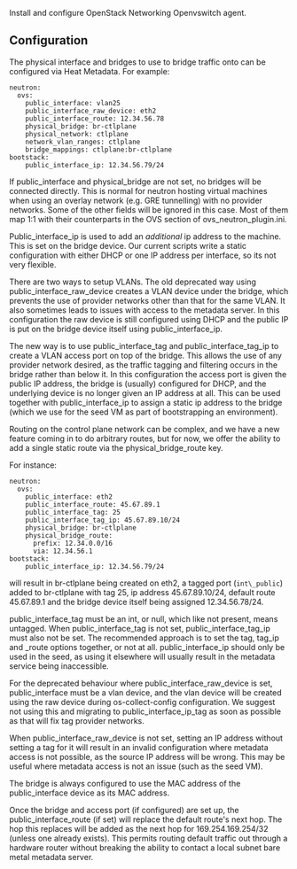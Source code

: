 Install and configure OpenStack Networking Openvswitch agent.

Configuration
-------------

The physical interface and bridges to use to bridge traffic onto can be
configured via Heat Metadata. For example:

    neutron:
      ovs:
        public_interface: vlan25
        public_interface_raw_device: eth2
        public_interface_route: 12.34.56.78
        physical_bridge: br-ctlplane
        physical_network: ctlplane
        network_vlan_ranges: ctlplane
        bridge_mappings: ctlplane:br-ctlplane
    bootstack:
        public_interface_ip: 12.34.56.79/24

If public\_interface and physical\_bridge are not set, no bridges will be
connected directly. This is normal for neutron hosting virtual machines
when using an overlay network (e.g. GRE tunnelling) with no provider networks.
Some of the other fields will be ignored in this case. Most of them map 1:1
with their counterparts in the OVS section of ovs\_neutron\_plugin.ini.

Public\_interface\_ip is used to add an *additional* ip address to the machine.
This is set on the bridge device. Our current scripts write a static
configuration with either DHCP or one IP address per interface, so its not
very flexible.

There are two ways to setup VLANs. The old deprecated way using
public\_interface\_raw\_device creates a VLAN device under the bridge, which
prevents the use of provider networks other than that for the same VLAN. It
also sometimes leads to issues with access to the metadata server. In this
configuration the raw device is still configured using DHCP and the public IP
is put on the bridge device itself using public\_interface\_ip.

The new way is to use public\_interface\_tag and public\_interface\_tag\_ip to
create a VLAN access port on top of the bridge. This allows the use of any
provider network desired, as the traffic tagging and filtering occurs in the
bridge rather than below it. In this configuration the access port is given the
public IP address, the bridge is (usually) configured for DHCP, and the
underlying device is no longer given an IP address at all. This can be used
together with public\_interface\_ip to assign a static ip address to the bridge
(which we use for the seed VM as part of bootstrapping an environment).

Routing on the control plane network can be complex, and we have a new feature
coming in to do arbitrary routes, but for now, we offer the ability to add a
single static route via the physical\_bridge\_route key.

For instance:

    neutron:
      ovs:
        public_interface: eth2
        public_interface_route: 45.67.89.1
        public_interface_tag: 25
        public_interface_tag_ip: 45.67.89.10/24
        physical_bridge: br-ctlplane
        physical_bridge_route:
          prefix: 12.34.0.0/16
          via: 12.34.56.1
    bootstack:
        public_interface_ip: 12.34.56.79/24

will result in br-ctlplane being created on eth2, a tagged port (`int\_public`)
added to br-ctlplane with tag 25, ip address 45.67.89.10/24, default route
45.67.89.1 and the bridge device itself being assigned 12.34.56.78/24.

public\_interface\_tag must be an int, or null, which like not present, means
untagged. When public\_interface\_tag is not set, public\_interface\_tag\_ip
must also not be set. The recommended approach is to set the tag, tag\_ip and
\_route options together, or not at all. public\_interface\_ip should only be
used in the seed, as using it elsewhere will usually result in the metadata
service being inaccessible.

For the deprecated behaviour where public\_interface\_raw\_device is set,
public\_interface must be a vlan device, and the vlan device will be created
using the raw device during os-collect-config configuration. We suggest not
using this and migrating to public\_interface\_ip\_tag as soon as possible as
that will fix tag provider networks.

When public\_interface\_raw\_device is not set, setting an IP address without
setting a tag for it will result in an invalid configuration where metadata
access is not possible, as the source IP address will be wrong. This may be
useful where metadata access is not an issue (such as the seed VM).

The bridge is always configured to use the MAC address of the public\_interface
device as its MAC address.

Once the bridge and access port (if configured) are set up, the
public\_interface\_route (if set) will replace the default route's next hop.
The hop this replaces will be added as the next hop for 169.254.169.254/32
(unless one already exists). This permits routing default traffic out through
a hardware router without breaking the ability to contact a local subnet bare
metal metadata server.
